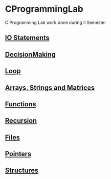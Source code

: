 # CProgrammingLab

C Programming Lab work done during II Semester

## [IO Statements](https://github.com/MBadriNarayanan/CProgrammingLab/tree/master/IOStatements)

## [DecisionMaking](https://github.com/MBadriNarayanan/CProgrammingLab/tree/master/DecisionMaking)

## [Loop](https://github.com/MBadriNarayanan/CProgrammingLab/tree/master/Loop)

## [Arrays, Strings and Matrices](https://github.com/MBadriNarayanan/CProgrammingLab/tree/master/ArraysStringsAndMatrices)

## [Functions](https://github.com/MBadriNarayanan/CProgrammingLab/tree/master/Functions)

## [Recursion](https://github.com/MBadriNarayanan/CProgrammingLab/tree/master/Recursion)

## [Files](https://github.com/MBadriNarayanan/CProgrammingLab/tree/master/Files)

## [Pointers](https://github.com/MBadriNarayanan/CProgrammingLab/tree/master/Pointers)

## [Structures](https://github.com/MBadriNarayanan/CProgrammingLab/tree/master/Structures)
